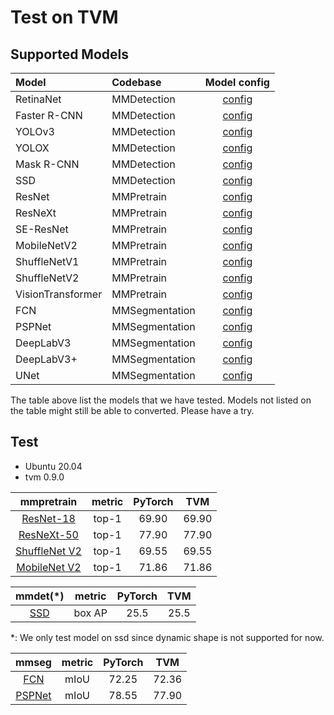 # Test on TVM

## Supported Models

| Model             | Codebase       |                                            Model config                                             |
| :---------------- | :------------- | :-------------------------------------------------------------------------------------------------: |
| RetinaNet         | MMDetection    |     [config](https://github.com/vbti-development/onedl-mmdetection/tree/main/configs/retinanet)     |
| Faster R-CNN      | MMDetection    |    [config](https://github.com/vbti-development/onedl-mmdetection/tree/main/configs/faster_rcnn)    |
| YOLOv3            | MMDetection    |       [config](https://github.com/vbti-development/onedl-mmdetection/tree/main/configs/yolo)        |
| YOLOX             | MMDetection    |       [config](https://github.com/vbti-development/onedl-mmdetection/tree/main/configs/yolox)       |
| Mask R-CNN        | MMDetection    |     [config](https://github.com/vbti-development/onedl-mmdetection/tree/main/configs/mask_rcnn)     |
| SSD               | MMDetection    |        [config](https://github.com/vbti-development/onedl-mmdetection/tree/main/configs/ssd)        |
| ResNet            | MMPretrain     |       [config](https://github.com/vbti-development/onedl-mmpretrain/tree/main/configs/resnet)       |
| ResNeXt           | MMPretrain     |      [config](https://github.com/vbti-development/onedl-mmpretrain/tree/main/configs/resnext)       |
| SE-ResNet         | MMPretrain     |      [config](https://github.com/vbti-development/onedl-mmpretrain/tree/main/configs/seresnet)      |
| MobileNetV2       | MMPretrain     |    [config](https://github.com/vbti-development/onedl-mmpretrain/tree/main/configs/mobilenet_v2)    |
| ShuffleNetV1      | MMPretrain     |   [config](https://github.com/vbti-development/onedl-mmpretrain/tree/main/configs/shufflenet_v1)    |
| ShuffleNetV2      | MMPretrain     |   [config](https://github.com/vbti-development/onedl-mmpretrain/tree/main/configs/shufflenet_v2)    |
| VisionTransformer | MMPretrain     | [config](https://github.com/vbti-development/onedl-mmpretrain/tree/main/configs/vision_transformer) |
| FCN               | MMSegmentation |      [config](https://github.com/vbti-development/onedl-mmsegmentation/tree/main/configs/fcn)       |
| PSPNet            | MMSegmentation |     [config](https://github.com/vbti-development/onedl-mmsegmentation/tree/main/configs/pspnet)     |
| DeepLabV3         | MMSegmentation |   [config](https://github.com/vbti-development/onedl-mmsegmentation/tree/main/configs/deeplabv3)    |
| DeepLabV3+        | MMSegmentation | [config](https://github.com/vbti-development/onedl-mmsegmentation/tree/main/configs/deeplabv3plus)  |
| UNet              | MMSegmentation |      [config](https://github.com/vbti-development/onedl-mmsegmentation/tree/main/configs/unet)      |

The table above list the models that we have tested. Models not listed on the table might still be able to converted. Please have a try.

## Test

- Ubuntu 20.04
- tvm 0.9.0

|                                                              mmpretrain                                                               | metric | PyTorch |  TVM  |
| :-----------------------------------------------------------------------------------------------------------------------------------: | :----: | :-----: | :---: |
|           [ResNet-18](https://github.com/vbti-development/onedl-mmpretrain/blob/main/configs/resnet/resnet18_8xb32_in1k.py)           | top-1  |  69.90  | 69.90 |
|      [ResNeXt-50](https://github.com/vbti-development/onedl-mmpretrain/blob/main/configs/resnext/resnext50-32x4d_8xb32_in1k.py)       | top-1  |  77.90  | 77.90 |
| [ShuffleNet V2](https://github.com/vbti-development/onedl-mmpretrain/blob/main/configs/shufflenet_v2/shufflenet-v2-1x_16xb64_in1k.py) | top-1  |  69.55  | 69.55 |
|    [MobileNet V2](https://github.com/vbti-development/onedl-mmpretrain/tree/main/configs/mobilenet_v2/mobilenet-v2_8xb32_in1k.py)     | top-1  |  71.86  | 71.86 |

<!-- |     [Vision Transformer](https://github.com/vbti-development/onedl-mmpretrain/blob/main/configs/vision_transformer/vit-base-p16_ft-64xb64_in1k-384.py)     | top-1  |  85.43  | 84.01 | -->

|                                             mmdet(\*)                                             | metric | PyTorch | TVM  |
| :-----------------------------------------------------------------------------------------------: | :----: | :-----: | :--: |
| [SSD](https://github.com/vbti-development/onedl-mmdetection/tree/main/configs/ssd/ssd300_coco.py) | box AP |  25.5   | 25.5 |

\*: We only test model on ssd since dynamic shape is not supported for now.

|                                                                   mmseg                                                                   | metric | PyTorch |  TVM  |
| :---------------------------------------------------------------------------------------------------------------------------------------: | :----: | :-----: | :---: |
|     [FCN](https://github.com/vbti-development/onedl-mmsegmentation/blob/main/configs/fcn/fcn_r50-d8_4xb2-40k_cityscapes-512x1024.py)      |  mIoU  |  72.25  | 72.36 |
| [PSPNet](https://github.com/vbti-development/onedl-mmsegmentation/blob/main/configs/pspnet/pspnet_r50-d8_4xb2-80k_cityscapes-512x1024.py) |  mIoU  |  78.55  | 77.90 |

